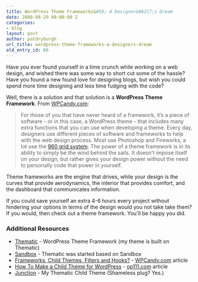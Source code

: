 ```yaml
---
title: WordPress Theme Frameworks&#58; A Designer&#8217;s Dream
date: 2008-08-29 00:00:00 Z
categories:
- blog
layout: post
author: patdryburgh
url_title: wordpress-theme-frameworks-a-designers-dream
old_entry_id: 66
---
```


Have you ever found yourself in a time crunch while working on a web design, and wished there was some way to short cut some of the hassle? Have you found a new found love for designing blogs, but wish you could spend more time designing and less time fudging with the code?

Well, there is a solution and that solution is a <strong>WordPress Theme Framework</strong>. From <a href="http://wpcandy.com/articles/frameworks-child-themes-filters-and-hook.html">WPCandy.com</a>:
>For those of you that have never heard of a framework, it’s a piece of software - or in this case, a WordPress theme - that includes many extra functions that you can use when developing a theme.
Every day, designers use different pieces of software and frameworks to help with the web design process. Most use Photoshop and Fireworks, a lot use the <a href="http://960.gs">960 grid system</a>. The power of a theme framework is in its ability to simply be the wind behind the sails. It doesn't impose itself on your design, but rather gives your design power without the need to personally code that power in yourself.

Theme frameworks are the engine that drives, while your design is the curves that provide aerodynamics, the interior that provides comfort, and the dashboard that communicates information.

If you could save yourself an extra 4-6 hours every project without hindering your options in terms of the design would you not take take them? If you would, then check out a theme framework. You'll be happy you did.
<h3>Additional Resources</h3>
<ul>
	<li><a href="http://themeshaper.com/thematic-for-wordpress/">Thematic</a> - WordPress Theme Framework (my theme is built on Thematic)</li>
	<li><a href="http://www.plaintxt.org/themes/sandbox/">Sandbox</a> - Thematic was started based on Sandbox</li>
	<li><a href="http://wpcandy.com/articles/frameworks-child-themes-filters-and-hook.html">Frameworks, Child Themes, Filters and Hooks?</a> - <a href="http://wpcandy.com">WPCandy.com</a> article</li>
	<li><a href="http://op111.net/p53">How To Make a Child Theme for WordPress</a> - <a href="http://op111.com">op111.com</a> article</li>
	<li><a href="http://patdryburgh.com/junction/">Junction</a> - My Thematic Child Theme (Shameless plug? Yes.)</li>
</ul>